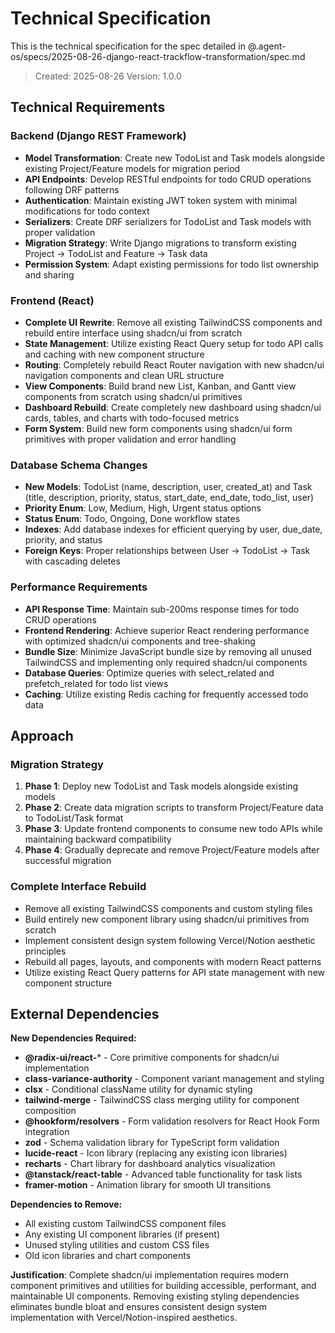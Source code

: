 # Technical Specification

This is the technical specification for the spec detailed in @.agent-os/specs/2025-08-26-django-react-trackflow-transformation/spec.md

> Created: 2025-08-26
> Version: 1.0.0

## Technical Requirements

### Backend (Django REST Framework)
- **Model Transformation**: Create new TodoList and Task models alongside existing Project/Feature models for migration period
- **API Endpoints**: Develop RESTful endpoints for todo CRUD operations following DRF patterns
- **Authentication**: Maintain existing JWT token system with minimal modifications for todo context
- **Serializers**: Create DRF serializers for TodoList and Task models with proper validation
- **Migration Strategy**: Write Django migrations to transform existing Project → TodoList and Feature → Task data
- **Permission System**: Adapt existing permissions for todo list ownership and sharing

### Frontend (React)
- **Complete UI Rewrite**: Remove all existing TailwindCSS components and rebuild entire interface using shadcn/ui from scratch
- **State Management**: Utilize existing React Query setup for todo API calls and caching with new component structure
- **Routing**: Completely rebuild React Router navigation with new shadcn/ui navigation components and clean URL structure
- **View Components**: Build brand new List, Kanban, and Gantt view components from scratch using shadcn/ui primitives
- **Dashboard Rebuild**: Create completely new dashboard using shadcn/ui cards, tables, and charts with todo-focused metrics
- **Form System**: Build new form components using shadcn/ui form primitives with proper validation and error handling

### Database Schema Changes
- **New Models**: TodoList (name, description, user, created_at) and Task (title, description, priority, status, start_date, end_date, todo_list, user)
- **Priority Enum**: Low, Medium, High, Urgent status options
- **Status Enum**: Todo, Ongoing, Done workflow states
- **Indexes**: Add database indexes for efficient querying by user, due_date, priority, and status
- **Foreign Keys**: Proper relationships between User → TodoList → Task with cascading deletes

### Performance Requirements
- **API Response Time**: Maintain sub-200ms response times for todo CRUD operations
- **Frontend Rendering**: Achieve superior React rendering performance with optimized shadcn/ui components and tree-shaking
- **Bundle Size**: Minimize JavaScript bundle size by removing all unused TailwindCSS and implementing only required shadcn/ui components
- **Database Queries**: Optimize queries with select_related and prefetch_related for todo list views
- **Caching**: Utilize existing Redis caching for frequently accessed todo data

## Approach

### Migration Strategy
1. **Phase 1**: Deploy new TodoList and Task models alongside existing models
2. **Phase 2**: Create data migration scripts to transform Project/Feature data to TodoList/Task format
3. **Phase 3**: Update frontend components to consume new todo APIs while maintaining backward compatibility
4. **Phase 4**: Gradually deprecate and remove Project/Feature models after successful migration

### Complete Interface Rebuild
- Remove all existing TailwindCSS components and custom styling files
- Build entirely new component library using shadcn/ui primitives from scratch
- Implement consistent design system following Vercel/Notion aesthetic principles
- Rebuild all pages, layouts, and components with modern React patterns
- Utilize existing React Query patterns for API state management with new component structure

## External Dependencies

**New Dependencies Required:**
- **@radix-ui/react-*** - Core primitive components for shadcn/ui implementation
- **class-variance-authority** - Component variant management and styling
- **clsx** - Conditional className utility for dynamic styling  
- **tailwind-merge** - TailwindCSS class merging utility for component composition
- **@hookform/resolvers** - Form validation resolvers for React Hook Form integration
- **zod** - Schema validation library for TypeScript form validation
- **lucide-react** - Icon library (replacing any existing icon libraries)
- **recharts** - Chart library for dashboard analytics visualization
- **@tanstack/react-table** - Advanced table functionality for task lists
- **framer-motion** - Animation library for smooth UI transitions

**Dependencies to Remove:**
- All existing custom TailwindCSS component files
- Any existing UI component libraries (if present)
- Unused styling utilities and custom CSS files
- Old icon libraries and chart components

**Justification**: Complete shadcn/ui implementation requires modern component primitives and utilities for building accessible, performant, and maintainable UI components. Removing existing styling dependencies eliminates bundle bloat and ensures consistent design system implementation with Vercel/Notion-inspired aesthetics.